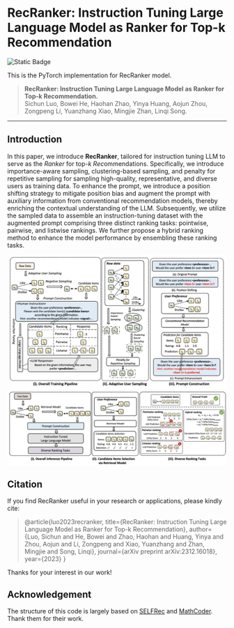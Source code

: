 # RecRanker: Instruction Tuning Large Language Model as Ranker for Top-k Recommendation





![Static Badge](https://img.shields.io/badge/Paper-PDF-blue?style=flat&link=https%3A%2F%2Farxiv.org%2Fpdf%2F2312.16018v2.pdf)


This is the PyTorch implementation for RecRanker model.


> **RecRanker: Instruction Tuning Large Language Model as Ranker for Top-k Recommendation.**  
Sichun Luo, Bowei He, Haohan Zhao, Yinya Huang, Aojun Zhou, Zongpeng Li, Yuanzhang Xiao, Mingjie Zhan, Linqi Song.


---

## Introduction
In this paper, we introduce **RecRanker**, tailored for instruction tuning LLM to serve as the *Ranker* for top-*k* *Rec*ommendations. Specifically, we introduce importance-aware sampling, clustering-based sampling, and penalty for repetitive sampling for sampling high-quality, representative, and diverse users as training data. To enhance the prompt, we introduce a position shifting strategy to mitigate position bias and augment the prompt with auxiliary information from conventional recommendation models, thereby enriching the contextual understanding of the LLM. Subsequently, we utilize the sampled data to assemble an instruction-tuning dataset with the augmented prompt comprising three distinct ranking tasks: pointwise, pairwise, and listwise rankings. We further propose a hybrid ranking method to enhance the model performance by ensembling these ranking tasks.

![Training](/fig/f17.png)
![Inference](/fig/f16.png)

## Citation
If you find RecRanker useful in your research or applications, please kindly cite:

> @article{luo2023recranker,
  title={RecRanker: Instruction Tuning Large Language Model as Ranker for Top-k Recommendation},
  author={Luo, Sichun and He, Bowei and Zhao, Haohan and Huang, Yinya and Zhou, Aojun and Li, Zongpeng and Xiao, Yuanzhang and Zhan, Mingjie and Song, Linqi},
  journal={arXiv preprint arXiv:2312.16018},
  year={2023}
}

Thanks for your interest in our work!


## Acknowledgement
The structure of this code is largely based on [SELFRec](https://github.com/Coder-Yu/SELFRec) and [MathCoder](https://github.com/mathllm/MathCoder). Thank them for their work.
